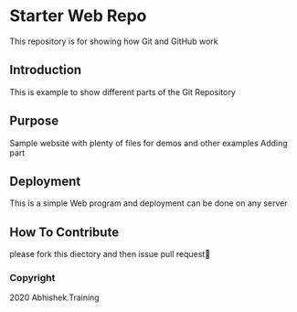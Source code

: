 # Starter Web Repo

This repository is for showing how Git and GitHub work

## Introduction

This is example to show different parts of the Git Repository

## Purpose

Sample website with plenty of files for demos and other examples
Adding part

## Deployment

This is a simple Web program and deployment can be done on any server

## How To Contribute

please fork this diectory and then issue pull request
### Copyright
 
 2020 Abhishek.Training